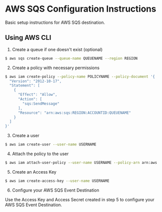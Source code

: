 # AWS SQS Configuration Instructions

Basic setup instructions for AWS SQS destination.

## Using AWS CLI

1. Create a queue if one doesn't exist (optional)

```sh
$ aws sqs create-queue --queue-name QUEUENAME --region REGION
```

2. Create a policy with necessary permissions

```sh
$ aws iam create-policy --policy-name POLICYNAME --policy-document '{
  "Version": "2012-10-17",
  "Statement": [
    {
      "Effect": "Allow",
      "Action": [
        "sqs:SendMessage"
      ],
      "Resource": "arn:aws:sqs:REGION:ACCOUNTID:QUEUENAME"
    }
  ]
}'
```

3. Create a user

```sh
$ aws iam create-user --user-name USERNAME
```

4. Attach the policy to the user

```sh
$ aws iam attach-user-policy --user-name USERNAME --policy-arn arn:aws:iam::ACCOUNTID:policy/POLICYNAME
```

5. Create an Access Key

```sh
$ aws iam create-access-key --user-name USERNAME
```

6. Configure your AWS SQS Event Destination

Use the Access Key and Access Secret created in step 5 to configure your AWS SQS Event Destination.